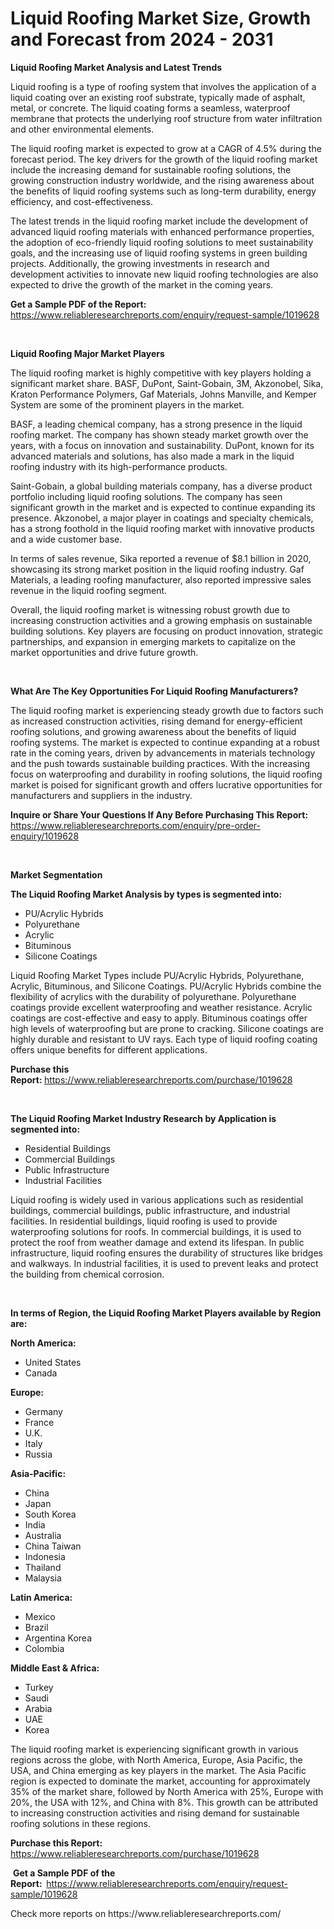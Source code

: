 <p><h1>Liquid Roofing Market Size, Growth and Forecast from 2024 - 2031</h1></p><p><strong>Liquid Roofing Market Analysis and Latest Trends</strong></p>
<p><p>Liquid roofing is a type of roofing system that involves the application of a liquid coating over an existing roof substrate, typically made of asphalt, metal, or concrete. The liquid coating forms a seamless, waterproof membrane that protects the underlying roof structure from water infiltration and other environmental elements.</p><p>The liquid roofing market is expected to grow at a CAGR of 4.5% during the forecast period. The key drivers for the growth of the liquid roofing market include the increasing demand for sustainable roofing solutions, the growing construction industry worldwide, and the rising awareness about the benefits of liquid roofing systems such as long-term durability, energy efficiency, and cost-effectiveness.</p><p>The latest trends in the liquid roofing market include the development of advanced liquid roofing materials with enhanced performance properties, the adoption of eco-friendly liquid roofing solutions to meet sustainability goals, and the increasing use of liquid roofing systems in green building projects. Additionally, the growing investments in research and development activities to innovate new liquid roofing technologies are also expected to drive the growth of the market in the coming years.</p></p>
<p><strong>Get a Sample PDF of the Report:&nbsp;</strong> <a href="https://www.reliableresearchreports.com/enquiry/request-sample/1019628">https://www.reliableresearchreports.com/enquiry/request-sample/1019628</a></p>
<p>&nbsp;</p>
<p><strong>Liquid Roofing Major Market Players</strong></p>
<p><p>The liquid roofing market is highly competitive with key players holding a significant market share. BASF, DuPont, Saint-Gobain, 3M, Akzonobel, Sika, Kraton Performance Polymers, Gaf Materials, Johns Manville, and Kemper System are some of the prominent players in the market.</p><p>BASF, a leading chemical company, has a strong presence in the liquid roofing market. The company has shown steady market growth over the years, with a focus on innovation and sustainability. DuPont, known for its advanced materials and solutions, has also made a mark in the liquid roofing industry with its high-performance products.</p><p>Saint-Gobain, a global building materials company, has a diverse product portfolio including liquid roofing solutions. The company has seen significant growth in the market and is expected to continue expanding its presence. Akzonobel, a major player in coatings and specialty chemicals, has a strong foothold in the liquid roofing market with innovative products and a wide customer base.</p><p>In terms of sales revenue, Sika reported a revenue of $8.1 billion in 2020, showcasing its strong market position in the liquid roofing industry. Gaf Materials, a leading roofing manufacturer, also reported impressive sales revenue in the liquid roofing segment.</p><p>Overall, the liquid roofing market is witnessing robust growth due to increasing construction activities and a growing emphasis on sustainable building solutions. Key players are focusing on product innovation, strategic partnerships, and expansion in emerging markets to capitalize on the market opportunities and drive future growth.</p></p>
<p>&nbsp;</p>
<p><strong>What Are The Key Opportunities For Liquid Roofing Manufacturers?</strong></p>
<p><p>The liquid roofing market is experiencing steady growth due to factors such as increased construction activities, rising demand for energy-efficient roofing solutions, and growing awareness about the benefits of liquid roofing systems. The market is expected to continue expanding at a robust rate in the coming years, driven by advancements in materials technology and the push towards sustainable building practices. With the increasing focus on waterproofing and durability in roofing solutions, the liquid roofing market is poised for significant growth and offers lucrative opportunities for manufacturers and suppliers in the industry.</p></p>
<p><strong>Inquire or Share Your Questions If Any Before Purchasing This Report:</strong> <a href="https://www.reliableresearchreports.com/enquiry/pre-order-enquiry/1019628">https://www.reliableresearchreports.com/enquiry/pre-order-enquiry/1019628</a></p>
<p>&nbsp;</p>
<p><strong>Market Segmentation</strong></p>
<p><strong>The Liquid Roofing Market Analysis by types is segmented into:</strong></p>
<p><ul><li>PU/Acrylic Hybrids</li><li>Polyurethane</li><li>Acrylic</li><li>Bituminous</li><li>Silicone Coatings</li></ul></p>
<p><p>Liquid Roofing Market Types include PU/Acrylic Hybrids, Polyurethane, Acrylic, Bituminous, and Silicone Coatings. PU/Acrylic Hybrids combine the flexibility of acrylics with the durability of polyurethane. Polyurethane coatings provide excellent waterproofing and weather resistance. Acrylic coatings are cost-effective and easy to apply. Bituminous coatings offer high levels of waterproofing but are prone to cracking. Silicone coatings are highly durable and resistant to UV rays. Each type of liquid roofing coating offers unique benefits for different applications.</p></p>
<p><strong>Purchase this Report:&nbsp;</strong><a href="https://www.reliableresearchreports.com/purchase/1019628">https://www.reliableresearchreports.com/purchase/1019628</a></p>
<p>&nbsp;</p>
<p><strong>The Liquid Roofing Market Industry Research by Application is segmented into:</strong></p>
<p><ul><li>Residential Buildings</li><li>Commercial Buildings</li><li>Public Infrastructure</li><li>Industrial Facilities</li></ul></p>
<p><p>Liquid roofing is widely used in various applications such as residential buildings, commercial buildings, public infrastructure, and industrial facilities. In residential buildings, liquid roofing is used to provide waterproofing solutions for roofs. In commercial buildings, it is used to protect the roof from weather damage and extend its lifespan. In public infrastructure, liquid roofing ensures the durability of structures like bridges and walkways. In industrial facilities, it is used to prevent leaks and protect the building from chemical corrosion.</p></p>
<p>&nbsp;</p>
<p><strong>In terms of Region, the Liquid Roofing Market Players available by Region are:</strong></p>
<p>
    <p> <strong> North America: </strong>
        <ul>
            <li>United States</li>
            <li>Canada</li>
        </ul>
        </p> 
    <p> <strong> Europe: </strong>
        <ul>
            <li>Germany</li>
            <li>France</li>
            <li>U.K.</li>
            <li>Italy</li>
            <li>Russia</li>
        </ul>
        </p> 
    <p> <strong> Asia-Pacific: </strong>
        <ul>
            <li>China</li>
            <li>Japan</li>
            <li>South Korea</li>
            <li>India</li>
            <li>Australia</li>
            <li>China Taiwan</li>
            <li>Indonesia</li>
            <li>Thailand</li>
            <li>Malaysia</li>
        </ul>
        </p> 
    <p> <strong> Latin America: </strong>
        <ul>
            <li>Mexico</li>
            <li>Brazil</li>
            <li>Argentina Korea</li>
            <li>Colombia</li>
        </ul>
        </p> 
    <p> <strong> Middle East & Africa: </strong>
        <ul>
            <li>Turkey</li>
            <li>Saudi</li>
            <li>Arabia</li>
            <li>UAE</li>
            <li>Korea</li>
        </ul>
    </p>
    </p>
<p><p>The liquid roofing market is experiencing significant growth in various regions across the globe, with North America, Europe, Asia Pacific, the USA, and China emerging as key players in the market. The Asia Pacific region is expected to dominate the market, accounting for approximately 35% of the market share, followed by North America with 25%, Europe with 20%, the USA with 12%, and China with 8%. This growth can be attributed to increasing construction activities and rising demand for sustainable roofing solutions in these regions.</p></p>
<p><strong>Purchase this Report: </strong><a href="https://www.reliableresearchreports.com/purchase/1019628">https://www.reliableresearchreports.com/purchase/1019628</a></p>
<p>&nbsp;<strong>Get a Sample PDF of the Report:&nbsp;&nbsp;</strong><a href="https://www.reliableresearchreports.com/enquiry/request-sample/1019628">https://www.reliableresearchreports.com/enquiry/request-sample/1019628</a></p>
<p><strong></strong></p>
<p>Check more reports on https://www.reliableresearchreports.com/</p>